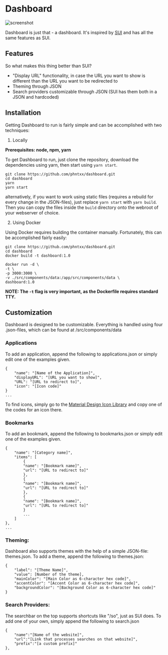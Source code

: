 ﻿# Dashboard

![screenshot](screenshot.png "screenshot")

Dashboard is just that - a dashboard. It's inspired by [SUI](https://github.com/jeroenpardon/sui) and has all the same features as SUI.

## Features

So what makes this thing better than SUI?

- "Display URL" functionality, in case the URL you want to show is different than the URL you want to be redirected to
- Theming through JSON
- Search providers customizable through JSON (SUI has them both in a JSON and hardcoded)

## Installation

Getting Dashboard to run is fairly simple and can be accomplished with two techniques:

1. Locally

**Prerequisites: node, npm, yarn**

To get Dashboard to run, just clone the repository, download the dependencies using yarn, then start using `yarn start`.

```
git clone https://github.com/phntxx/dashboard.git
cd dashboard
yarn
yarn start
```

alternatively, if you want to work using static files (requires a rebuild for
every change in the JSON-files), just replace `yarn start` with `yarn build`.
Then you can copy the files inside the `build` directory onto the webroot of
your webserver of choice.

2. Using Docker

Using Docker requires building the container manually. Fortunately, this can be accomplished fairly easily:

```
git clone https://github.com/phntxx/dashboard.git
cd dashboard
docker build -t dashboard:1.0

docker run -d \
-t \
-p 3000:3000 \
-v ./src/components/data:/app/src/components/data \
dashboard:1.0
```

**NOTE: The `-t` flag is very important, as the Dockerfile requires standard TTY.**

## Customization

Dashboard is designed to be customizable. Everything is handled using four .json-files, which can be found at /src/components/data

### Applications

To add an application, append the following to applications.json or simply edit one of the examples given.

```
{
	"name": "[Name of the Application]",
	"displayURL": "[URL you want to show]",
	"URL": "[URL to redirect to]",
	"icon": "[Icon code]"
}
...
```

To find icons, simply go to the [Material Design Icon Library](https://material.io/icons/) and copy one of the codes for an icon there.

### Bookmarks

To add an bookmark, append the following to bookmarks.json or simply edit one of the examples given.

```
{
	"name": "[Category name]",
	"items": [
		{
		"name": "[Bookmark name]",
		"url": "[URL to redirect to]"
		},
		{
		"name": "[Bookmark name]",
		"url": "[URL to redirect to]"
		},
		{
		"name": "[Bookmark name]",
		"url": "[URL to redirect to]"
		}
		...
	]
},
...
```

### Theming:

Dashboard also supports themes with the help of a simple JSON-file: themes.json. To add a theme, append the following to themes.json:

```
{
	"label": "[Theme Name]",
	"value": [Number of the theme],
	"mainColor": "[Main Color as 6-character hex code]",
	"accentColor": "[Accent Color as 6-character hex code]",
	"backgroundColor": "[Background Color as 6-character hex code]"
}
```

### Search Providers:

The searchbar on the top supports shortcuts like "/so", just as SUI does. To add one of your own, simply append the following to search.json

```
{
	"name":"[Name of the website]",
	"url":"[Link that processes searches on that website]",
	"prefix":"[a custom prefix]"
},
```
